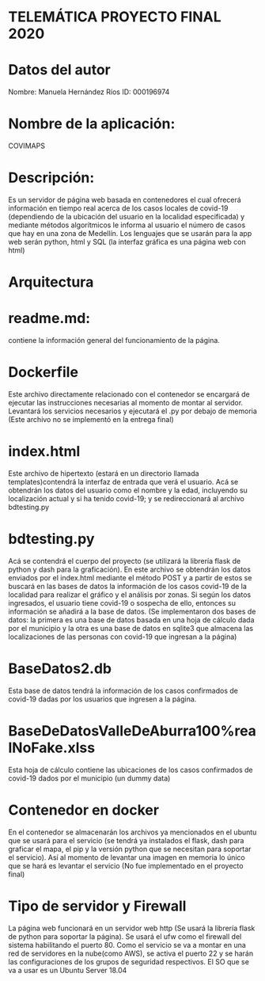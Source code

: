 # TELEMÁTICA PROYECTO FINAL 2020

# Datos del autor
Nombre: Manuela Hernández Ríos
ID: 000196974
# Nombre de la aplicación:
COVIMAPS

# Descripción:
Es un servidor de página web basada en contenedores el cual ofrecerá información en tiempo real acerca de los casos locales de covid-19 (dependiendo de la ubicación del usuario en la localidad especificada) y mediante métodos algorítmicos le informa al usuario el número de casos que hay en una zona de Medellín. Los lenguajes que se usarán para la app web serán python, html y SQL (la interfaz gráfica es una página web con html)

# Arquitectura
 # readme.md: 
 contiene la información general del funcionamiento de la página.
 # Dockerfile
 Este archivo directamente relacionado con el contenedor se encargará de ejecutar las instrucciones necesarias al momento de montar al servidor. Levantará los servicios necesarios y ejecutará el .py por debajo de memoria (Este archivo no se implementó en la entrega final)
 # index.html
 Este archivo de hipertexto (estará en un directorio llamada templates)contendrá la interfaz de entrada que verá el usuario. Acá se obtendrán los datos del usuario como el nombre y la edad, incluyendo su localización actual y si ha tenido covid-19; y se redireccionará al archivo bdtesting.py
 # bdtesting.py
 Acá se contendrá el cuerpo del proyecto (se utilizará la librería flask de python y dash para la graficación). En este archivo se obtendrán los datos enviados por el index.html mediante el método POST y a partir de estos se buscará en las bases de datos la información de los casos covid-19 de la localidad para realizar el gráfico y el análisis por zonas. Si según los datos ingresados, el usuario tiene covid-19 o sospecha de ello, entonces su información se añadirá a la base de datos. (Se implementaron dos bases de datos: la primera es una base de datos basada en una hoja de cálculo dada por el municipio y la otra es una base de datos en sqlite3 que almacena las localizaciones de las personas con covid-19 que ingresan a la página)
 # BaseDatos2.db
  Esta base de datos tendrá la información de los casos confirmados de covid-19 dadas por los usuarios que ingresen a la página.
 # BaseDeDatosValleDeAburra100%realNoFake.xlss
  Esta hoja de cálculo contiene las ubicaciones de los casos confirmados de covid-19 dados por el municipio (un dummy data)
 # Contenedor en docker
  En el contenedor se almacenarán los archivos ya mencionados en el ubuntu que se usará para el servicio (se tendrá ya instalados el flask, dash para graficar el mapa, el pip y la versión python que se necesitan para soportar el servicio). Así al momento de levantar una imagen en memoria lo único que se hará es levantar el servicio (No fue implementado en el proyecto final)
 # Tipo de servidor y Firewall
  La página web funcionará en un servidor web http (Se usará la librería flask de python para soportar la página). Se usará el ufw como el firewall del sistema habilitando el puerto 80. Como el servicio se va a montar en una red de servidores en la nube(como AWS), se activa el puerto 22 y se harán las configuraciones de los grupos de seguridad respectivos. El SO que se va a usar es un Ubuntu Server 18.04
